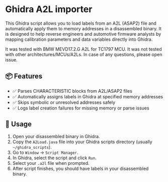 # Ghidra A2L importer

This Ghidra script allows you to load labels from an A2L (ASAP2) file and automatically apply them to memory addresses in a disassembled binary. It is designed to help reverse engineers and automotive firmware analysts by mapping calibration parameters and data variables directly into Ghidra.

It was tested with BMW MEVD17.2.G A2L for TC1797 MCU. It was not tested with other architectures/MCUs/A2Ls. In case of any questions, please open issue.


## 📦 Features

- ✅ Parses CHARACTERISTIC blocks from A2L/ASAP2 files
- ✅ Automatically assigns labels in Ghidra at specified memory addresses
- ✅ Skips symbolic or unresolved addresses safely
- ✅ Logs label creation failures for missing memory or parse issues


## 🚀 Usage

1. Open your disassembled binary in Ghidra.
2. Copy the `A2Load.java` file into your Ghidra scripts directory (usually `~/ghidra_scripts`).
3. Go to `Window` → `Script Manager`.
4. In Ghidra, select the script and click `Run`.
5. Select your `.a2l` file when prompted.
6. After script finishes, you should have labels in your disassembled binary.
